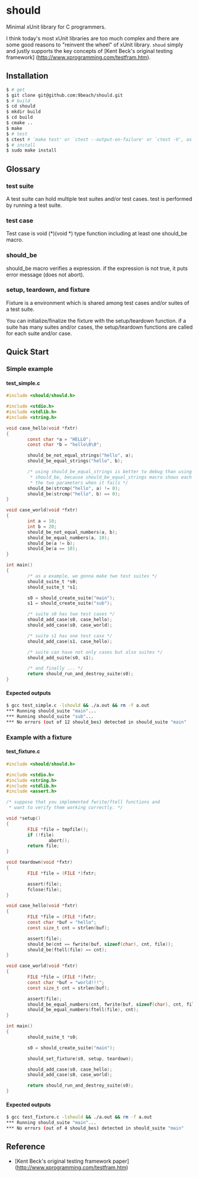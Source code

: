 # should

Minimal xUnit library for C programmers.

I think today's most xUnit libraries are too much complex and there are
some good reasons to "reinvent the wheel" of xUnit library. `shoud` simply and 
justly supports the key concepts of [Kent Beck's original testing framework]
(http://www.xprogramming.com/testfram.htm).

## Installation

```bash
$ # get
$ git clone git@github.com:9beach/should.git
$ # build
$ cd should
$ mkdir build
$ cd build
$ cmake ..
$ make
$ # test
$ ctest # `make test' or `ctest --output-on-failure' or `ctest -V', as you like
$ # install
$ sudo make install
```

## Glossary

### test suite

A test suite can hold multiple test suites and/or test cases. test is performed 
by running a test suite.

### test case

Test case is void (*)(void *) type function including at least one should_be 
macro.

### should_be

should_be macro verifies a expression. if the expression is not true, it puts 
error message (does not abort).

### setup, teardown, and fixture

Fixture is a environment which is shared among test cases and/or suites of a 
test suite.

You can initialize/finalize the fixture with the setup/teardown function. if a 
suite has many suites and/or cases, the setup/teardown functions are called 
for each suite and/or case.

## Quick Start

### Simple example
#### test_simple.c
```C
#include <should/should.h>

#include <stdio.h>
#include <stdlib.h>
#include <string.h>

void case_hello(void *fxtr)
{
        const char *a = "HELLO";
        const char *b = "hello\0\0";

        should_be_not_equal_strings("hello", a);
        should_be_equal_strings("hello", b);

        /* using should_be_equal_strings is better to debug than using
         * should_be, because should_be_equal_strings macro shows each value of
         * the two parameters when it fails */
        should_be(strcmp("hello", a) != 0);
        should_be(strcmp("hello", b) == 0);
}

void case_world(void *fxtr)
{
        int a = 10;
        int b = 20;
        should_be_not_equal_numbers(a, b);
        should_be_equal_numbers(a, 10);
        should_be(a != b);
        should_be(a == 10);
}

int main()
{
        /* as a example, we gonna make two test suites */
        should_suite_t *s0;
        should_suite_t *s1;

        s0 = should_create_suite("main");
        s1 = should_create_suite("sub");

        /* suite s0 has two test cases */
        should_add_case(s0, case_hello);
        should_add_case(s0, case_world);

        /* suite s1 has one test case */
        should_add_case(s1, case_hello);

        /* suite can have not only cases but also suites */
        should_add_suite(s0, s1);

        /* and finally ... */
        return should_run_and_destroy_suite(s0);
}
```

#### Expected outputs
```bash
$ gcc test_simple.c -lshould && ./a.out && rm -f a.out
*** Running should_suite "main"...
*** Running should_suite "sub"...
*** No errors (out of 12 should_bes) detected in should_suite "main"
```

### Example with a fixture
#### test_fixture.c
```C
#include <should/should.h>

#include <stdio.h>
#include <string.h>
#include <stdlib.h>
#include <assert.h>

/* suppose that you implemented fwrite/ftell functions and 
 * want to verify them working correctly. */

void *setup()
{
        FILE *file = tmpfile();
        if (!file)
                abort();
        return file;
}

void teardown(void *fxtr)
{
        FILE *file = (FILE *)fxtr;

        assert(file);
        fclose(file);
}

void case_hello(void *fxtr)
{
        FILE *file = (FILE *)fxtr;
        const char *buf = "hello";
        const size_t cnt = strlen(buf);

        assert(file);
        should_be(cnt == fwrite(buf, sizeof(char), cnt, file));
        should_be(ftell(file) == cnt);
}

void case_world(void *fxtr)
{
        FILE *file = (FILE *)fxtr;
        const char *buf = "world!!!";
        const size_t cnt = strlen(buf);

        assert(file);
        should_be_equal_numbers(cnt, fwrite(buf, sizeof(char), cnt, file));
        should_be_equal_numbers(ftell(file), cnt);
}

int main()
{
        should_suite_t *s0;

        s0 = should_create_suite("main");

        should_set_fixture(s0, setup, teardown);

        should_add_case(s0, case_hello);
        should_add_case(s0, case_world);

        return should_run_and_destroy_suite(s0);
}
```

#### Expected outputs
```bash
$ gcc test_fixture.c -lshould && ./a.out && rm -f a.out
*** Running should_suite "main"...
*** No errors (out of 4 should_bes) detected in should_suite "main"
```

## Reference
* [Kent Beck's original testing framework paper]
(http://www.xprogramming.com/testfram.htm)
